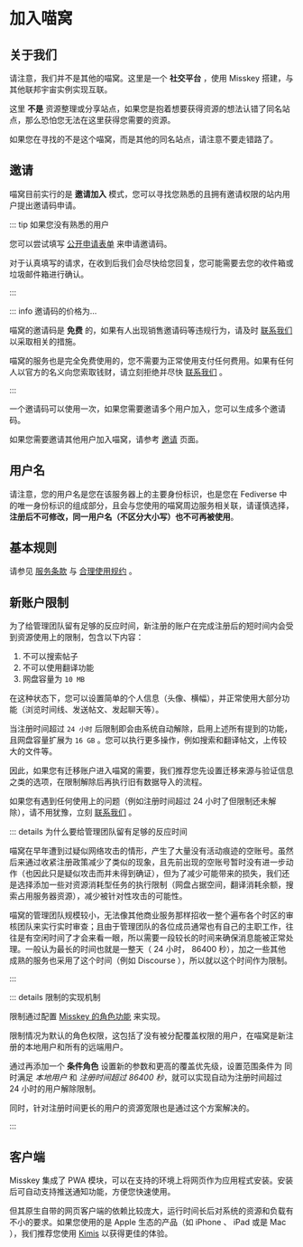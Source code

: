 # 加入喵窝

## 关于我们

请注意，我们并不是其他的喵窝。这里是一个 **社交平台** ，使用 Misskey 搭建，与其他联邦宇宙实例实现互联。

这里 **不是** 资源整理或分享站点，如果您是抱着想要获得资源的想法认错了同名站点，那么恐怕您无法在这里获得您需要的资源。

如果您在寻找的不是这个喵窝，而是其他的同名站点，请注意不要走错路了。

## 邀请

喵窝目前实行的是 **邀请加入** 模式，您可以寻找您熟悉的且拥有邀请权限的站内用户提出邀请码申请。

::: tip 如果您没有熟悉的用户

您可以尝试填写 [公开申请表单] 来申请邀请码。

对于认真填写的请求，在收到后我们会尽快给您回复，您可能需要去您的收件箱或垃圾邮件箱进行确认。

:::

::: info 邀请码的价格为…

喵窝的邀请码是 **免费** 的，如果有人出现销售邀请码等违规行为，请及时 [联系我们] 以采取相关的措施。

喵窝的服务也是完全免费使用的，您不需要为正常使用支付任何费用。如果有任何人以官方的名义向您索取钱财，请立刻拒绝并尽快 [联系我们] 。

:::

一个邀请码可以使用一次，如果您需要邀请多个用户加入，您可以生成多个邀请码。

如果您需要邀请其他用户加入喵窝，请参考 [邀请] 页面。

[公开申请表单]: https://form.nya.work/s/ralh5708kmb38vzvi5rg8efu
[联系我们]: /contact/
[邀请]: /invite/

## 用户名

请注意，您的用户名是您在该服务器上的主要身份标识，也是您在 Fediverse 中的唯一身份标识的组成部分，且会与您使用的喵窝周边服务相关联，请谨慎选择，**注册后不可修改，同一用户名（不区分大小写）也不可再被使用**。

## 基本规则

请参见 [服务条款] 与 [合理使用规约] 。

[服务条款]: /tos/
[合理使用规约]: /aup/

## 新账户限制

为了给管理团队留有足够的反应时间，新注册的账户在完成注册后的短时间内会受到资源使用上的限制，包含以下内容：

1. 不可以搜索帖子
2. 不可以使用翻译功能
3. 网盘容量为 `10 MB`

在这种状态下，您可以设置简单的个人信息（头像、横幅），并正常使用大部分功能（浏览时间线、发送帖文、发起聊天等）。

当注册时间超过 `24 小时` 后限制即会由系统自动解除，启用上述所有提到的功能，且网盘容量扩展为 `16 GB` 。您可以执行更多操作，例如搜索和翻译帖文，上传较大的文件等。

因此，如果您有迁移账户进入喵窝的需要，我们推荐您先设置迁移来源与验证信息之类的选项，在限制解除后再执行旧有数据导入的流程。

如果您有遇到任何使用上的问题（例如注册时间超过 24 小时了但限制还未解除），请不用犹豫，立刻 [联系我们] 。

::: details 为什么要给管理团队留有足够的反应时间

喵窝在早年遭到过疑似网络攻击的情形，产生了大量没有活动痕迹的空账号。虽然后来通过收紧注册政策减少了类似的现象，且先前出现的空账号暂时没有进一步动作（也因此只是疑似攻击而并未得到确证），但为了减少可能带来的损失，我们还是选择添加一些对资源消耗型任务的执行限制（网盘占据空间，翻译消耗余额，搜索占用服务器资源），减少被针对性攻击的可能性。

喵窝的管理团队规模较小，无法像其他商业服务那样招收一整个遍布各个时区的审核团队来实行实时审查；且由于管理团队的各位成员通常也有自己的主职工作，往往是有空闲时间了才会来看一眼，所以需要一段较长的时间来确保消息能被正常处理。一般认为最长的时间也就是一整天（ 24 小时， 86400 秒），加之一些其他成熟的服务也采用了这个时间（例如 Discourse ），所以就以这个时间作为限制。

:::

::: details 限制的实现机制

限制通过配置 [Misskey 的角色功能] 来实现。

限制情况为默认的角色权限，这包括了没有被分配覆盖权限的用户，在喵窝是新注册的本地用户和所有的远端用户。

通过再添加一个 **条件角色** 设置新的参数和更高的覆盖优先级，设置范围条件为 同时满足 *本地用户* 和 *注册时间超过 86400 秒*，就可以实现自动为注册时间超过 24 小时的用户解除限制。

同时，针对注册时间更长的用户的资源宽限也是通过这个方案解决的。

[Misskey 的角色功能]: https://misskey-hub.net/cn/docs/for-admin/features/role/

:::

## 客户端

Misskey 集成了 PWA 模块，可以在支持的环境上将网页作为应用程式安装。安装后可自动支持推送通知功能，方便您快速使用。

但其原生自带的网页客户端的依赖比较庞大，运行时间长后对系统的资源和负载有不小的要求。如果您使用的是 Apple 生态的产品（如 iPhone 、 iPad 或是 Mac ），我们推荐您使用 [Kimis] 以获得更佳的体验。

[Kimis]: https://github.com/Lakr233/Kimis
